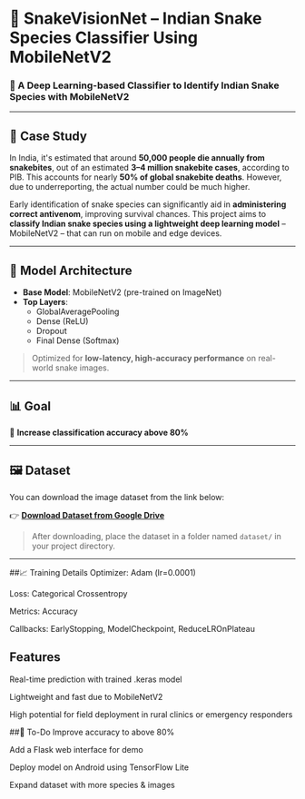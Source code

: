 # 🐍 SnakeVisionNet – Indian Snake Species Classifier Using MobileNetV2

### 🔬 A Deep Learning-based Classifier to Identify Indian Snake Species with MobileNetV2

---

## 🧪 Case Study

In India, it's estimated that around **50,000 people die annually from snakebites**, out of an estimated **3–4 million snakebite cases**, according to PIB. This accounts for nearly **50% of global snakebite deaths**. However, due to underreporting, the actual number could be much higher.

Early identification of snake species can significantly aid in **administering correct antivenom**, improving survival chances. This project aims to **classify Indian snake species using a lightweight deep learning model** – MobileNetV2 – that can run on mobile and edge devices.

---

## 🧠 Model Architecture

- **Base Model**: MobileNetV2 (pre-trained on ImageNet)
- **Top Layers**:
  - GlobalAveragePooling
  - Dense (ReLU)
  - Dropout
  - Final Dense (Softmax)

> Optimized for **low-latency, high-accuracy performance** on real-world snake images.

---

## 📊 Goal

🎯 **Increase classification accuracy above 80%**

---

## 🖼️ Dataset

You can download the image dataset from the link below:

👉 [**Download Dataset from Google Drive**](https://drive.google.com/drive/folders/1IONnTeknXRj-kKOaWl52aQmwwt01Vj91?usp=drive_link)

> After downloading, place the dataset in a folder named `dataset/` in your project directory.

---
##📈 Training Details
Optimizer: Adam (lr=0.0001)

Loss: Categorical Crossentropy

Metrics: Accuracy

Callbacks: EarlyStopping, ModelCheckpoint, ReduceLROnPlateau

## Features
Real-time prediction with trained .keras model

Lightweight and fast due to MobileNetV2

High potential for field deployment in rural clinics or emergency responders

##📌 To-Do
 Improve accuracy to above 80%

 Add a Flask web interface for demo

 Deploy model on Android using TensorFlow Lite

 Expand dataset with more species & images



